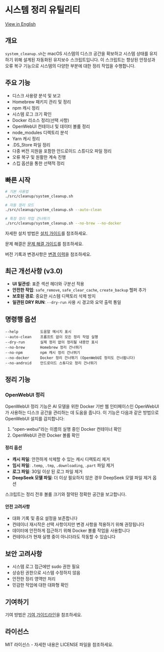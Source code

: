 # 시스템 정리 유틸리티

[View in English](README.md)

## 개요

`system_cleanup.sh`는 macOS 시스템의 디스크 공간을 확보하고 시스템 상태를 유지하기 위해 설계된 자동화된 유지보수 스크립트입니다. 이 스크립트는 향상된 안정성과 오류 복구 기능으로 시스템의 다양한 부분에 대한 정리 작업을 수행합니다.

## 주요 기능

- 디스크 사용량 분석 및 보고
- Homebrew 패키지 관리 및 정리
- npm 캐시 정리
- 시스템 로그 크기 확인
- Docker 리소스 정리(선택 사항)
- OpenWebUI 컨테이너 및 데이터 볼륨 정리
- node_modules 디렉토리 분석
- Yarn 캐시 정리
- .DS_Store 파일 정리
- 다중 버전 지원을 포함한 안드로이드 스튜디오 파일 정리
- 오류 복구 및 원활한 계속 진행
- 스킵 옵션을 통한 선택적 정리

## 빠른 시작

```bash
# 기본 사용법
./src/cleanup/system_cleanup.sh

# 자동 정리 모드
./src/cleanup/system_cleanup.sh --auto-clean

# 특정 정리 작업 건너뛰기
./src/cleanup/system_cleanup.sh --no-brew --no-docker
```

자세한 설치 방법은 [설치 가이드](../common/INSTALLATION.md)를 참조하세요.

문제 해결은 [문제 해결 가이드](TROUBLESHOOTING.md)를 참조하세요.

버전 기록과 변경사항은 [변경 이력](CHANGELOG.md)을 참조하세요.

## 최근 개선사항 (v3.0)

- **UI 일관성**: 표준 섹션 헤더와 구분선 적용
- **안전한 작업**: `safe_remove`, `safe_clear_cache`, `create_backup` 헬퍼 추가
- **보호된 경로**: 중요한 시스템 디렉토리 삭제 방지
- **일관된 DRY RUN**: `--dry-run` 사용 시 경고와 요약 출력 통일

## 명령행 옵션

```
--help          도움말 메시지 표시
--auto-clean    프롬프트 없이 모든 정리 작업 실행
--dry-run       실제 정리 없이 정리될 내용만 표시
--no-brew       Homebrew 정리 건너뛰기
--no-npm        npm 캐시 정리 건너뛰기
--no-docker     Docker 정리 건너뛰기 (OpenWebUI 정리도 건너뜁니다)
--no-android    안드로이드 스튜디오 정리 건너뛰기
```

## 정리 기능

### OpenWebUI 정리

OpenWebUI 정리 기능은 AI 모델을 위한 Docker 기반 웹 인터페이스인 OpenWebUI가 사용하는 디스크 공간을 관리하는 데 도움을 줍니다. 이 기능은 다음과 같은 방법으로 OpenWebUI 설치를 감지합니다:

1. "open-webui"라는 이름의 실행 중인 Docker 컨테이너 확인
2. OpenWebUI 관련 Docker 볼륨 확인

#### 정리 옵션

- **캐시 파일**: 안전하게 삭제할 수 있는 캐시 디렉토리 제거
- **임시 파일**: `.temp`, `.tmp`, `.downloading`, `.part` 파일 제거
- **로그 파일**: 30일 이상 된 로그 파일 제거
- **DeepSeek 모델 파일**: 더 이상 필요하지 않은 경우 DeepSeek 모델 파일 제거 옵션

스크립트는 정리 전후 볼륨 크기와 절약된 정확한 공간을 보고합니다.

#### 안전 고려사항

- 대화 기록 및 중요 설정을 보존합니다
- 컨테이너 재시작은 선택 사항이지만 변경 사항을 적용하기 위해 권장됩니다
- 데이터에 안전하게 접근하기 위해 Docker 볼륨 작업을 사용합니다
- 컨테이너가 현재 실행 중이 아니더라도 작동할 수 있습니다

## 보안 고려사항

- 시스템 로그 접근에만 sudo 권한 필요
- 상승된 권한으로 시스템 수정하지 않음
- 안전한 정리 영역만 처리
- 민감한 작업에 대한 대화형 확인

## 기여하기

기여 방법은 [기여 가이드라인](../common/CONTRIBUTING.md)을 참조하세요.

## 라이선스

MIT 라이선스 - 자세한 내용은 LICENSE 파일을 참조하세요.
